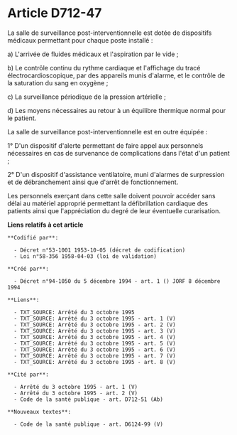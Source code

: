 # Article D712-47

La salle de surveillance post-interventionnelle est dotée de dispositifs médicaux permettant pour chaque poste installé :

a) L'arrivée de fluides médicaux et l'aspiration par le vide ;

b) Le contrôle continu du rythme cardiaque et l'affichage du tracé électrocardioscopique, par des appareils munis d'alarme,
et le contrôle de la saturation du sang en oxygène ;

c) La surveillance périodique de la pression artérielle ;

d) Les moyens nécessaires au retour à un équilibre thermique normal pour le patient.

La salle de surveillance post-interventionnelle est en outre équipée :

1° D'un dispositif d'alerte permettant de faire appel aux personnels nécessaires en cas de survenance de complications dans
l'état d'un patient ;

2° D'un dispositif d'assistance ventilatoire, muni d'alarmes de surpression et de débranchement ainsi que d'arrêt de
fonctionnement.

Les personnels exerçant dans cette salle doivent pouvoir accéder sans délai au matériel approprié permettant la
défibrillation cardiaque des patients ainsi que l'appréciation du degré de leur éventuelle curarisation.

**Liens relatifs à cet article**

	**Codifié par**:

	  - Décret n°53-1001 1953-10-05 (décret de codification)
	  - Loi n°58-356 1958-04-03 (loi de validation)

	**Créé par**:

	  - Décret n°94-1050 du 5 décembre 1994 - art. 1 () JORF 8 décembre 1994

	**Liens**:

	  - TXT_SOURCE: Arrêté du 3 octobre 1995
	  - TXT_SOURCE: Arrêté du 3 octobre 1995 - art. 1 (V)
	  - TXT_SOURCE: Arrêté du 3 octobre 1995 - art. 2 (V)
	  - TXT_SOURCE: Arrêté du 3 octobre 1995 - art. 3 (V)
	  - TXT_SOURCE: Arrêté du 3 octobre 1995 - art. 4 (V)
	  - TXT_SOURCE: Arrêté du 3 octobre 1995 - art. 5 (V)
	  - TXT_SOURCE: Arrêté du 3 octobre 1995 - art. 6 (V)
	  - TXT_SOURCE: Arrêté du 3 octobre 1995 - art. 7 (V)
	  - TXT_SOURCE: Arrêté du 3 octobre 1995 - art. 8 (V)

	**Cité par**:

	  - Arrêté du 3 octobre 1995 - art. 1 (V)
	  - Arrêté du 3 octobre 1995 - art. 2 (V)
	  - Code de la santé publique - art. D712-51 (Ab)

	**Nouveaux textes**:

	  - Code de la santé publique - art. D6124-99 (V)
